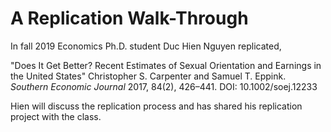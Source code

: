 # A Replication Walk-Through

In fall 2019 Economics Ph.D. student Duc Hien Nguyen replicated,

"Does It Get Better? Recent Estimates of Sexual Orientation and
Earnings in the United States" Christopher S. Carpenter and Samuel
T. Eppink. *Southern Economic Journal* 2017, 84(2), 426–441.  DOI:
10.1002/soej.12233

Hien will discuss the replication process and has shared his
replication project with the class.

